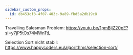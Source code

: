 ```yaml
---
sidebar_custom_props:
  id: db453cf3-4f07-403c-9a89-fbd5a2db19c8
---
```



Travelling Salesman Problem: https://youtu.be/1pmBjIZ20pE?si=y7jP5tOs74MWnTtL

Selection Sort nicht stabil: https://www.happycoders.eu/algorithms/selection-sort/